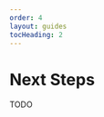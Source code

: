 ```yaml
---
order: 4
layout: guides
tocHeading: 2
---
```


# Next Steps

TODO

<!--
- link back to step 2 / 3
- build / deploy
- tutorials
- it's just the web, just start with an index.html !
- dynamic stuff - server rendering and API routes
- docs / config - plugins - nod to the raw plugin for inlining CSS
- refer to old docs
  - next steps
  - build and deploy
-->
